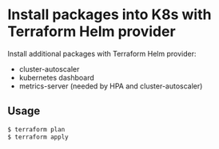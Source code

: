 # Install packages into K8s with Terraform Helm provider 

Install additional packages with Terraform Helm provider:

- cluster-autoscaler
- kubernetes dashboard
- metrics-server (needed by HPA and cluster-autoscaler)

## Usage 

```bash
$ terraform plan
$ terraform apply
```